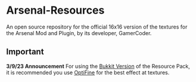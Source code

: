 # Arsenal-Resources

An open source repository for the official 16x16 version of the textures for the Arsenal Mod and Plugin, by its developer, GamerCoder.

## Important

**3/9/23 Announcement**
For using the [Bukkit Version](https://github.com/GamerCoder215/Arsenal-Resources/tree/download) of the Resource Pack, it is recommended you use [OptiFine](https://optifine.net) for the best effect at textures.
